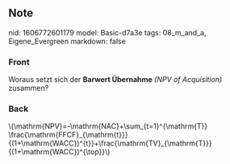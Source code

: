 ## Note
nid: 1606772601179
model: Basic-d7a3e
tags: 08_m_and_a, Eigene_Evergreen
markdown: false

### Front
<p>Woraus setzt sich der <b>Barwert Übernahme</b> <i>(NPV of
Acquisition)</i> zusammen?

### Back
<p>\(\mathrm{NPV}=-\mathrm{NAC}+\sum_{t=1}^{\mathrm{T}}
\frac{\mathrm{FFCF}_{\mathrm{t}}}{(1+\mathrm{WACC})^{t}}+\frac{\mathrm{TV}_{\mathrm{T}}}{(1+\mathrm{WACC})^{\top}}\)
